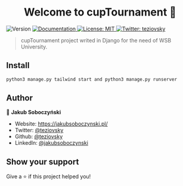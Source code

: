 <h1 align="center">Welcome to cupTournament 👋</h1>
<p>
  <img alt="Version" src="https://img.shields.io/badge/version-1.0.0-blue.svg?cacheSeconds=2592000" />
  <a href="https://github.com/teziovsky/cupTournament#readme" target="_blank">
    <img alt="Documentation" src="https://img.shields.io/badge/documentation-yes-brightgreen.svg" />
  </a>
  <a href="#" target="_blank">
    <img alt="License: MIT" src="https://img.shields.io/badge/License-MIT-yellow.svg" />
  </a>
  <a href="https://twitter.com/teziovsky" target="_blank">
    <img alt="Twitter: teziovsky" src="https://img.shields.io/twitter/follow/teziovsky.svg?style=social" />
  </a>
</p>

> cupTournament project writed in Django for the need of WSB University.

## Install

```sh
python3 manage.py tailwind start and python3 manage.py runserver
```

## Author

👤 **Jakub Soboczyński**

* Website: https://jakubsoboczynski.pl/
* Twitter: [@teziovsky](https://twitter.com/teziovsky)
* Github: [@teziovsky](https://github.com/teziovsky)
* LinkedIn: [@jakubsoboczynski](https://linkedin.com/in/jakubsoboczynski)

## Show your support

Give a ⭐️ if this project helped you!
